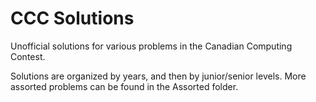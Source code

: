 # CCC Solutions

Unofficial solutions for various problems in the Canadian Computing Contest.

Solutions are organized by years, and then by junior/senior levels. More assorted problems can be found in the Assorted folder.
